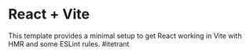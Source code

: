 # React + Vite

This template provides a minimal setup to get React working in Vite with HMR and some ESLint rules.
#itetrant

